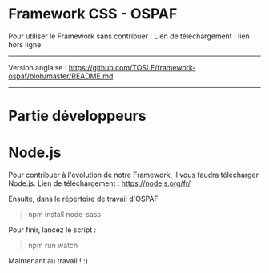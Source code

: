 # Framework CSS - OSPAF

Pour utiliser le Framework sans contribuer : 
Lien de téléchargement : lien hors ligne

______________________________________

Version anglaise : https://github.com/TOSLE/framework-ospaf/blob/master/README.md
______________________________________

# Partie développeurs

# Node.js

Pour contribuer à l'évolution de notre Framework, il vous faudra télécharger Node.js.
Lien de téléchargement : https://nodejs.org/fr/

Ensuite, dans le répertoire de travail d'OSPAF
> npm install node-sass

Pour finir, lancez le script :
> npm run watch

Maintenant au travail ! :)